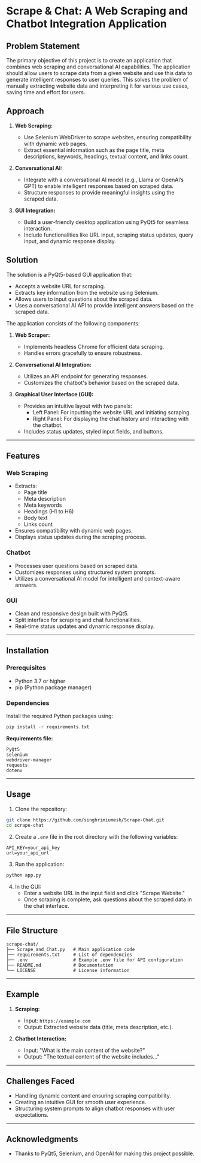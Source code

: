 # Scrape & Chat: A Web Scraping and Chatbot Integration Application

## Problem Statement
The primary objective of this project is to create an application that combines web scraping and conversational AI capabilities. The application should allow users to scrape data from a given website and use this data to generate intelligent responses to user queries. This solves the problem of manually extracting website data and interpreting it for various use cases, saving time and effort for users.

## Approach
1. **Web Scraping:**
   - Use Selenium WebDriver to scrape websites, ensuring compatibility with dynamic web pages.
   - Extract essential information such as the page title, meta descriptions, keywords, headings, textual content, and links count.

2. **Conversational AI:**
   - Integrate with a conversational AI model (e.g., Llama or OpenAI’s GPT) to enable intelligent responses based on scraped data.
   - Structure responses to provide meaningful insights using the scraped data.

3. **GUI Integration:**
   - Build a user-friendly desktop application using PyQt5 for seamless interaction.
   - Include functionalities like URL input, scraping status updates, query input, and dynamic response display.

## Solution
The solution is a PyQt5-based GUI application that:

- Accepts a website URL for scraping.
- Extracts key information from the website using Selenium.
- Allows users to input questions about the scraped data.
- Uses a conversational AI API to provide intelligent answers based on the scraped data.

The application consists of the following components:

1. **Web Scraper:**
   - Implements headless Chrome for efficient data scraping.
   - Handles errors gracefully to ensure robustness.

2. **Conversational AI Integration:**
   - Utilizes an API endpoint for generating responses.
   - Customizes the chatbot's behavior based on the scraped data.

3. **Graphical User Interface (GUI):**
   - Provides an intuitive layout with two panels:
     - Left Panel: For inputting the website URL and initiating scraping.
     - Right Panel: For displaying the chat history and interacting with the chatbot.
   - Includes status updates, styled input fields, and buttons.

---

## Features

### Web Scraping
- Extracts:
  - Page title
  - Meta description
  - Meta keywords
  - Headings (H1 to H6)
  - Body text
  - Links count
- Ensures compatibility with dynamic web pages.
- Displays status updates during the scraping process.

### Chatbot
- Processes user questions based on scraped data.
- Customizes responses using structured system prompts.
- Utilizes a conversational AI model for intelligent and context-aware answers.

### GUI
- Clean and responsive design built with PyQt5.
- Split interface for scraping and chat functionalities.
- Real-time status updates and dynamic response display.

---

## Installation
### Prerequisites
- Python 3.7 or higher
- pip (Python package manager)

### Dependencies
Install the required Python packages using:
```bash
pip install -r requirements.txt
```
**Requirements file:**
```
PyQt5
selenium
webdriver-manager
requests
dotenv
```

---

## Usage
1. Clone the repository:
```bash
git clone https://github.com/singhrimiumesh/Scrape-Chat.git
cd scrape-chat
```

2. Create a `.env` file in the root directory with the following variables:
```
API_KEY=your_api_key
url=your_api_url
```

3. Run the application:
```bash
python app.py
```

4. In the GUI:
   - Enter a website URL in the input field and click "Scrape Website."
   - Once scraping is complete, ask questions about the scraped data in the chat interface.

---

## File Structure
```
scrape-chat/
├── Scrape_and_Chat.py   # Main application code
├── requirements.txt     # List of dependencies
├── .env                 # Example .env file for API configuration
├── README.md            # Documentation
└── LICENSE              # License information
```

---

## Example
1. **Scraping:**
   - Input: `https://example.com`
   - Output: Extracted website data (title, meta description, etc.).

2. **Chatbot Interaction:**
   - Input: "What is the main content of the website?"
   - Output: "The textual content of the website includes..."

---

## Challenges Faced
- Handling dynamic content and ensuring scraping compatibility.
- Creating an intuitive GUI for smooth user experience.
- Structuring system prompts to align chatbot responses with user expectations.

---

## Acknowledgments
- Thanks to PyQt5, Selenium, and OpenAI for making this project possible.

